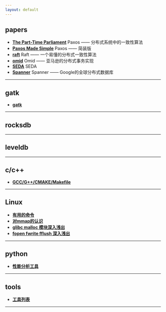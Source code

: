 ```yaml
---
layout: default
---
```


## papers
- [**The Part-Time Parliament**](/contents/papers/the_part-time_parliament)
Paxos —— 分布式系统中的一致性算法
- [**Paxos Made Simple**](/contents/papers/paxos_made_simple)
Paxos —— 简装版
- [**raft**](/contents/papers/raft)
Raft —— 一个易懂的分布式一致性算法
- [**omid**](/contents/papers/omid)
Omid —— 亚马逊的分布式事务实现
- [**SEDA**](/contents/papers/seda)
SEDA
- [**Spanner**](/contents/papers/spanner)
Spanner —— Google的全球分布式数据库

---
## gatk
- [**gatk**](/contents/gatk/index)

---
## rocksdb

---
## leveldb

---
## c/c++
- [**GCC/G++/CMAKE/Makefile**](/contents/cpp/gcc&cmake&makefile的常用知识点)

---
## Linux
- [**有用的命令**](/contents/linux/power_cmds)
- [**对mmap的认识**](/contents/linux/mmap)  
- [**glibc malloc 模块深入浅出**](/contents/linux/malloc)   
- [**fopen fwrite fflush 深入浅出**](/contents/linux/fxxx)

---
## python
- [**性能分析工具**](/contents/python/perf)

---
## tools
- [**工具列表**](/contents/tools/list)

---
